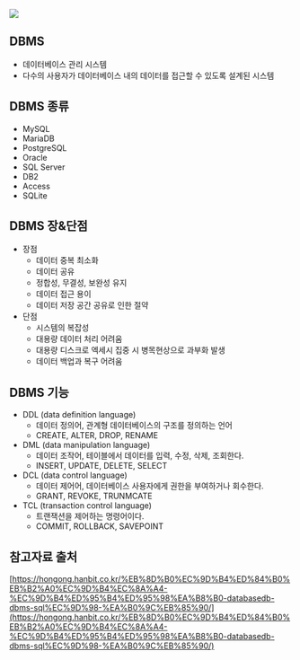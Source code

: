 ![](https://velog.velcdn.com/images/cosmos/post/66868016-f493-4854-a8c6-0bfa2a344f5d/image.png)

## DBMS
- 데이터베이스 관리 시스템
- 다수의 사용자가 데이터베이스 내의 데이터를 접근할 수 있도록 설계된 시스템

## DBMS 종류
- MySQL
- MariaDB
- PostgreSQL
- Oracle
- SQL Server
- DB2
- Access
- SQLite

## DBMS 장&단점
- 장점
    - 데이터 중복 최소화
    - 데이터 공유
    - 정합성, 무결성, 보완성 유지
    - 데이터 접근 용이
    - 데이터 저장 공간 공유로 인한 절약
- 단점
    - 시스템의 복잡성
    - 대용량 데이터 처리 어려움
    - 대용량 디스크로 엑세시 집중 시 병목현상으로 과부화 발생
    - 데이터 백업과 복구 어려움

## DBMS 기능
- DDL (data definition language)
    - 데이터 정의어, 관계형 데이터베이스의 구조를 정의하는 언어
    - CREATE, ALTER, DROP, RENAME
- DML (data manipulation language)
    - 데이터 조작어, 테이블에서 데이터를 입력, 수정, 삭제, 조회한다.
    - INSERT, UPDATE, DELETE, SELECT
- DCL (data control language)
    - 데이터 제어어, 데이터베이스 사용자에게 권한을 부여하거나 회수한다.
    - GRANT, REVOKE, TRUNMCATE
- TCL (transaction control language)
    - 트랜잭션을 제어하는 명령어이다.
    - COMMIT, ROLLBACK, SAVEPOINT

## 참고자료 출처
[https://hongong.hanbit.co.kr/%EB%8D%B0%EC%9D%B4%ED%84%B0%EB%B2%A0%EC%9D%B4%EC%8A%A4-%EC%9D%B4%ED%95%B4%ED%95%98%EA%B8%B0-databasedb-dbms-sql%EC%9D%98-%EA%B0%9C%EB%85%90/](https://hongong.hanbit.co.kr/%EB%8D%B0%EC%9D%B4%ED%84%B0%EB%B2%A0%EC%9D%B4%EC%8A%A4-%EC%9D%B4%ED%95%B4%ED%95%98%EA%B8%B0-databasedb-dbms-sql%EC%9D%98-%EA%B0%9C%EB%85%90/)